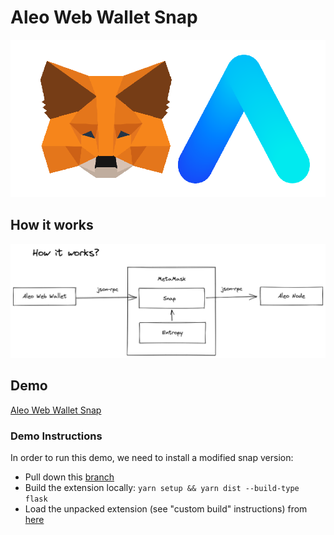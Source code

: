 # Aleo Web Wallet Snap

![Project logo](logo.png)

## How it works

![Snap diagram](snap-diagram.png)

## Demo

[Aleo Web Wallet Snap](https://aleo-snap-ethdenver-2022.netlify.app/)

### Demo Instructions

In order to run this demo, we need to install a modified snap version:
*   Pull down this [branch](https://github.com/MetaMask/metamask-extension/tree/eth-denver-2022)
*   Build the extension locally: `yarn setup && yarn dist --build-type flask`
*   Load the unpacked extension (see "custom build" instructions) from [here](https://github.com/MetaMask/metamask-extension/tree/eth-denver-2022#other-docs)

</details>
